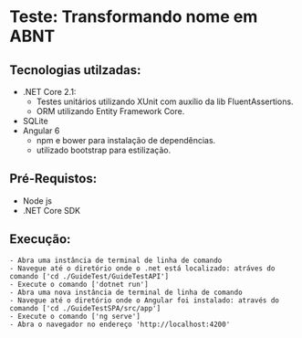 # Teste: Transformando nome em ABNT

## Tecnologias utilzadas:
- .NET Core 2.1:
    - Testes unitários utilizando XUnit com auxílio da lib FluentAssertions.
    - ORM utilizando Entity Framework Core.
- SQLite
- Angular 6
    - npm e bower para instalação de dependências.
    - utilizado bootstrap para estilização.

## Pré-Requistos:
- Node js
- .NET Core SDK

## Execução:
    - Abra uma instância de terminal de linha de comando
    - Navegue até o diretório onde o .net está localizado: atráves do comando ['cd ./GuideTest/GuideTestAPI']
    - Execute o comando ['dotnet run']
    - Abra uma nova instância de terminal de linha de comando
    - Navegue até o diretório onde o Angular foi instalado: através do comando ['cd ./GuideTestSPA/src/app']
    - Execute o comando ['ng serve']
    - Abra o navegador no endereço 'http://localhost:4200'